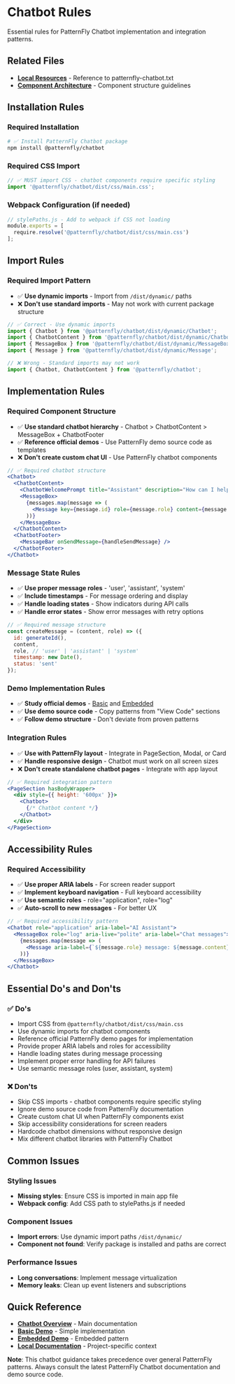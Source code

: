 # Chatbot Rules

Essential rules for PatternFly Chatbot implementation and integration patterns.

## Related Files
- [**Local Resources**](../resources/local-files.md) - Reference to patternfly-chatbot.txt
- [**Component Architecture**](../guidelines/component-architecture.md) - Component structure guidelines

## Installation Rules

### Required Installation
```bash
# ✅ Install PatternFly Chatbot package
npm install @patternfly/chatbot
```

### Required CSS Import
```jsx
// ✅ MUST import CSS - chatbot components require specific styling
import '@patternfly/chatbot/dist/css/main.css';
```

### Webpack Configuration (if needed)
```javascript
// stylePaths.js - Add to webpack if CSS not loading
module.exports = [
  require.resolve('@patternfly/chatbot/dist/css/main.css')
];
```

## Import Rules

### Required Import Pattern
- ✅ **Use dynamic imports** - Import from `/dist/dynamic/` paths
- ❌ **Don't use standard imports** - May not work with current package structure

```jsx
// ✅ Correct - Use dynamic imports
import { Chatbot } from '@patternfly/chatbot/dist/dynamic/Chatbot';
import { ChatbotContent } from '@patternfly/chatbot/dist/dynamic/ChatbotContent';
import { MessageBox } from '@patternfly/chatbot/dist/dynamic/MessageBox';
import { Message } from '@patternfly/chatbot/dist/dynamic/Message';

// ❌ Wrong - Standard imports may not work
import { Chatbot, ChatbotContent } from '@patternfly/chatbot';
```

## Implementation Rules

### Required Component Structure
- ✅ **Use standard chatbot hierarchy** - Chatbot > ChatbotContent > MessageBox + ChatbotFooter
- ✅ **Reference official demos** - Use PatternFly demo source code as templates
- ❌ **Don't create custom chat UI** - Use PatternFly chatbot components

```jsx
// ✅ Required chatbot structure
<Chatbot>
  <ChatbotContent>
    <ChatbotWelcomePrompt title="Assistant" description="How can I help?" />
    <MessageBox>
      {messages.map(message => (
        <Message key={message.id} role={message.role} content={message.content} />
      ))}
    </MessageBox>
  </ChatbotContent>
  <ChatbotFooter>
    <MessageBar onSendMessage={handleSendMessage} />
  </ChatbotFooter>
</Chatbot>
```

### Message State Rules
- ✅ **Use proper message roles** - 'user', 'assistant', 'system'
- ✅ **Include timestamps** - For message ordering and display
- ✅ **Handle loading states** - Show indicators during API calls
- ✅ **Handle error states** - Show error messages with retry options

```jsx
// ✅ Required message structure
const createMessage = (content, role) => ({
  id: generateId(),
  content,
  role, // 'user' | 'assistant' | 'system'
  timestamp: new Date(),
  status: 'sent'
});
```

### Demo Implementation Rules
- ✅ **Study official demos** - [Basic](https://www.patternfly.org/patternfly-ai/chatbot/overview/demo/basic-chatbot) and [Embedded](https://www.patternfly.org/patternfly-ai/chatbot/overview/demo/embedded-chatbot)
- ✅ **Use demo source code** - Copy patterns from "View Code" sections
- ✅ **Follow demo structure** - Don't deviate from proven patterns

### Integration Rules
- ✅ **Use with PatternFly layout** - Integrate in PageSection, Modal, or Card
- ✅ **Handle responsive design** - Chatbot must work on all screen sizes
- ❌ **Don't create standalone chatbot pages** - Integrate with app layout

```jsx
// ✅ Required integration pattern
<PageSection hasBodyWrapper>
  <div style={{ height: '600px' }}>
    <Chatbot>
      {/* Chatbot content */}
    </Chatbot>
  </div>
</PageSection>
```

## Accessibility Rules

### Required Accessibility
- ✅ **Use proper ARIA labels** - For screen reader support
- ✅ **Implement keyboard navigation** - Full keyboard accessibility
- ✅ **Use semantic roles** - role="application", role="log"
- ✅ **Auto-scroll to new messages** - For better UX

```jsx
// ✅ Required accessibility pattern
<Chatbot role="application" aria-label="AI Assistant">
  <MessageBox role="log" aria-live="polite" aria-label="Chat messages">
    {messages.map(message => (
      <Message aria-label={`${message.role} message: ${message.content}`} />
    ))}
  </MessageBox>
</Chatbot>
```

## Essential Do's and Don'ts

### ✅ Do's
- Import CSS from `@patternfly/chatbot/dist/css/main.css`
- Use dynamic imports for chatbot components
- Reference official PatternFly demo pages for implementation
- Provide proper ARIA labels and roles for accessibility
- Handle loading states during message processing
- Implement proper error handling for API failures
- Use semantic message roles (user, assistant, system)

### ❌ Don'ts
- Skip CSS imports - chatbot components require specific styling
- Ignore demo source code from PatternFly documentation
- Create custom chat UI when PatternFly components exist
- Skip accessibility considerations for screen readers
- Hardcode chatbot dimensions without responsive design
- Mix different chatbot libraries with PatternFly Chatbot

## Common Issues

### Styling Issues
- **Missing styles**: Ensure CSS is imported in main app file
- **Webpack config**: Add CSS path to stylePaths.js if needed

### Component Issues
- **Import errors**: Use dynamic import paths `/dist/dynamic/`
- **Component not found**: Verify package is installed and paths are correct

### Performance Issues
- **Long conversations**: Implement message virtualization
- **Memory leaks**: Clean up event listeners and subscriptions

## Quick Reference
- **[Chatbot Overview](https://www.patternfly.org/patternfly-ai/chatbot/overview)** - Main documentation
- **[Basic Demo](https://www.patternfly.org/patternfly-ai/chatbot/overview/demo/basic-chatbot)** - Simple implementation
- **[Embedded Demo](https://www.patternfly.org/patternfly-ai/chatbot/overview/demo/embedded-chatbot)** - Embedded pattern
- **[Local Documentation](../resources/local-files.md#patternfly-chatbot-txt)** - Project-specific context

**Note**: This chatbot guidance takes precedence over general PatternFly patterns. Always consult the latest PatternFly Chatbot documentation and demo source code.
